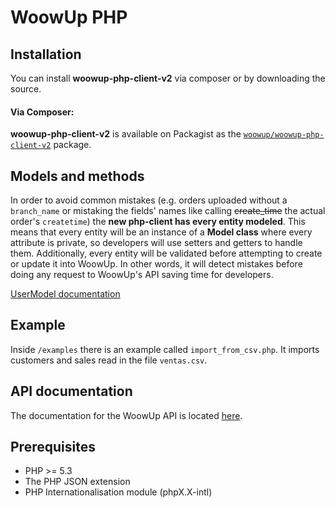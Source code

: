 # WoowUp PHP

## Installation

You can install **woowup-php-client-v2** via composer or by downloading the source.

#### Via Composer:

**woowup-php-client-v2** is available on Packagist as the
[`woowup/woowup-php-client-v2`](https://packagist.org/packages/woowup/woowup-php-client-v2) package.

## Models and methods

In order to avoid common mistakes (e.g. orders uploaded without a `branch_name` or mistaking the fields' names like calling ~~create_time~~ the actual order's `createtime`) the **new php-client has every entity modeled**. This means that every entity will be an instance of a **Model class** where every attribute is private, so developers will use setters and getters to handle them. Additionally, every entity will be validated before attempting to create or update it into WoowUp. In other words, it will detect mistakes before doing any request to WoowUp's API saving time for developers.

[UserModel documentation](docs/UserModel.md)



## Example

Inside `/examples` there is an example called `import_from_csv.php`. It imports customers and sales read in the file `ventas.csv`.

## API documentation

The documentation for the WoowUp API is located [here](https://docs.woowup.com).

## Prerequisites

* PHP >= 5.3
* The PHP JSON extension
* PHP Internationalisation module (phpX.X-intl)
